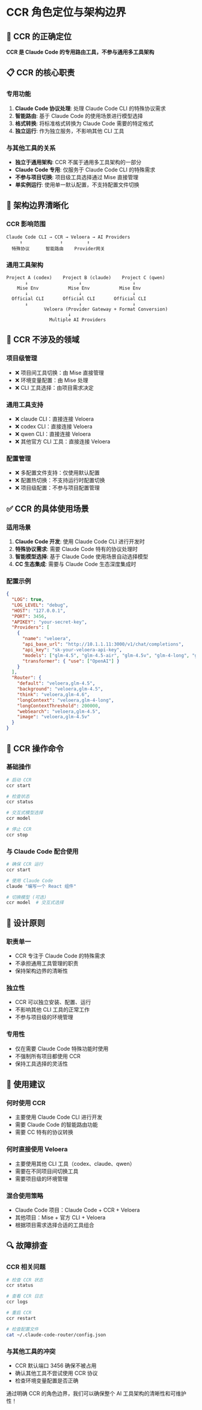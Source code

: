 # CCR 角色定位与架构边界

## 🎯 CCR 的正确定位

**CCR 是 Claude Code 的专用路由工具，不参与通用多工具架构**

## 📋 CCR 的核心职责

### 专用功能
1. **Claude Code 协议处理**: 处理 Claude Code CLI 的特殊协议需求
2. **智能路由**: 基于 Claude Code 的使用场景进行模型选择
3. **格式转换**: 将标准格式转换为 Claude Code 需要的特定格式
4. **独立运行**: 作为独立服务，不影响其他 CLI 工具

### 与其他工具的关系
- **独立于通用架构**: CCR 不属于通用多工具架构的一部分
- **Claude Code 专用**: 仅服务于 Claude Code CLI 的特殊需求
- **不参与项目切换**: 项目级工具选择通过 Mise 直接管理
- **单实例运行**: 使用单一默认配置，不支持配置文件切换

## 🔄 架构边界清晰化

### CCR 影响范围
```
Claude Code CLI → CCR → Veloera → AI Providers
     ↑              ↑         ↑
  特殊协议      智能路由    Provider网关
```

### 通用工具架构
```
Project A (codex)    Project B (claude)    Project C (qwen)
       ↓                   ↓                   ↓
    Mise Env           Mise Env           Mise Env
       ↓                   ↓                   ↓
  Official CLI       Official CLI       Official CLI
       ↓                   ↓                   ↓
              Veloera (Provider Gateway + Format Conversion)
                       ↓
                Multiple AI Providers
```

## 🚫 CCR 不涉及的领域

### 项目级管理
- ❌ 项目间工具切换：由 Mise 直接管理
- ❌ 环境变量配置：由 Mise 处理
- ❌ CLI 工具选择：由项目需求决定

### 通用工具支持
- ❌ claude CLI：直接连接 Veloera
- ❌ codex CLI：直接连接 Veloera
- ❌ qwen CLI：直接连接 Veloera
- ❌ 其他官方 CLI 工具：直接连接 Veloera

### 配置管理
- ❌ 多配置文件支持：仅使用默认配置
- ❌ 配置热切换：不支持运行时配置切换
- ❌ 项目级配置：不参与项目配置管理

## ✅ CCR 的具体使用场景

### 适用场景
1. **Claude Code 开发**: 使用 Claude Code CLI 进行开发时
2. **特殊协议需求**: 需要 Claude Code 特有的协议处理时
3. **智能模型选择**: 基于 Claude Code 使用场景自动选择模型
4. **CC 生态集成**: 需要与 Claude Code 生态深度集成时

### 配置示例
```json
{
  "LOG": true,
  "LOG_LEVEL": "debug",
  "HOST": "127.0.0.1",
  "PORT": 3456,
  "APIKEY": "your-secret-key",
  "Providers": [
    {
      "name": "veloera",
      "api_base_url": "http://10.1.1.11:3000/v1/chat/completions",
      "api_key": "sk-your-veloera-api-key",
      "models": ["glm-4.5", "glm-4.5-air", "glm-4.5v", "glm-4-long", "glm-4.6"],
      "transformer": { "use": ["OpenAI"] }
    }
  ],
  "Router": {
    "default": "veloera,glm-4.5",
    "background": "veloera,glm-4.5",
    "think": "veloera,glm-4.6",
    "longContext": "veloera,glm-4-long",
    "longContextThreshold": 200000,
    "webSearch": "veloera,glm-4.5",
    "image": "veloera,glm-4.5v"
  }
}
```

## 🔧 CCR 操作命令

### 基础操作
```bash
# 启动 CCR
ccr start

# 检查状态
ccr status

# 交互式模型选择
ccr model

# 停止 CCR
ccr stop
```

### 与 Claude Code 配合使用
```bash
# 确保 CCR 运行
ccr start

# 使用 Claude Code
claude "编写一个 React 组件"

# 切换模型 (可选)
ccr model  # 交互式选择
```

## 🎯 设计原则

### 职责单一
- CCR 专注于 Claude Code 的特殊需求
- 不承担通用工具管理的职责
- 保持架构边界的清晰性

### 独立性
- CCR 可以独立安装、配置、运行
- 不影响其他 CLI 工具的正常工作
- 不参与项目级的环境管理

### 专用性
- 仅在需要 Claude Code 特殊功能时使用
- 不强制所有项目都使用 CCR
- 保持工具选择的灵活性

## 📝 使用建议

### 何时使用 CCR
- 主要使用 Claude Code CLI 进行开发
- 需要 Claude Code 的智能路由功能
- 需要 CC 特有的协议转换

### 何时直接使用 Veloera
- 主要使用其他 CLI 工具（codex、claude、qwen）
- 需要在不同项目间切换工具
- 需要项目级的环境管理

### 混合使用策略
- Claude Code 项目：Claude Code + CCR + Veloera
- 其他项目：Mise + 官方 CLI + Veloera
- 根据项目需求选择合适的工具组合

## 🔍 故障排查

### CCR 相关问题
```bash
# 检查 CCR 状态
ccr status

# 查看 CCR 日志
ccr logs

# 重启 CCR
ccr restart

# 检查配置文件
cat ~/.claude-code-router/config.json
```

### 与其他工具的冲突
- CCR 默认端口 3456 确保不被占用
- 确认其他工具不尝试使用 CCR 协议
- 检查环境变量配置是否正确

通过明确 CCR 的角色边界，我们可以确保整个 AI 工具架构的清晰性和可维护性！